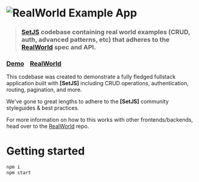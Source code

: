 # ![RealWorld Example App](https://stateempire.com/images/common/pwa-192.png)

> ### [SetJS](https://github.com/stateempire) codebase containing real world examples (CRUD, auth, advanced patterns, etc) that adheres to the [RealWorld](https://github.com/gothinkster/realworld) spec and API.


### [Demo](http://setjs-realworld-demo.setjs.org)&nbsp;&nbsp;&nbsp;&nbsp;[RealWorld](https://github.com/gothinkster/realworld)


This codebase was created to demonstrate a fully fledged fullstack application built with **[SetJS]** including CRUD operations, authentication, routing, pagination, and more.

We've gone to great lengths to adhere to the **[SetJS]** community styleguides & best practices.

For more information on how to this works with other frontends/backends, head over to the [RealWorld](https://github.com/gothinkster/realworld) repo.


# Getting started
```bash
npm i
npm start
```
